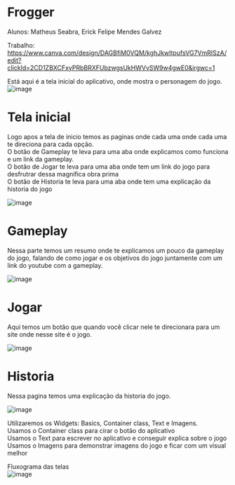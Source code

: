 # Frogger
Alunos: Matheus Seabra, Erick Felipe Mendes Galvez<br>

Trabalho: https://www.canva.com/design/DAGBfiM0VQM/kghJkwItpufsVG7VmRISzA/edit?clickId=2CD1ZBXCFxyPRbBRXFUbzwgsUkHWVvSW9w4gwE0&irgwc=1 <br>

Está aqui é a tela inicial do aplicativo, onde mostra o personagem do jogo.<br>
![image](https://github.com/MatheusSeabra/Frogger/assets/101134295/98bd7fd5-357a-480a-8650-34c2230785b7)<br>

# Tela inicial

Logo apos a tela de inicio temos as paginas onde cada uma onde cada uma te direciona para cada opção.<br>
O botão de Gameplay te leva para uma aba onde explicamos como funciona e um link da gameplay.<br>
O botão de Jogar te leva para uma aba onde tem um link do jogo para desfrutrar dessa magnífica obra prima<br>
O botão de Historia te leva para uma aba onde tem uma explicação da historia do jogo<br>

![image](https://github.com/MatheusSeabra/Frogger/assets/101134295/a1585ca5-edcf-46cd-b4bb-18bd3525573d)<br>

# Gameplay
Nessa parte temos um resumo onde te explicamos um pouco da gameplay do jogo, falando de como jogar e os objetivos do jogo juntamente com um link do youtube com a gameplay.<br>

![image](https://github.com/MatheusSeabra/Frogger/assets/101134295/53064db8-530e-4c91-aa51-ade491af8d0e)<br>

# Jogar
Aqui temos um botão que quando você clicar nele te direcionara para um site onde nesse site é o jogo.<br> 

![image](https://github.com/MatheusSeabra/Frogger/assets/101134295/6b19418e-baa9-494c-8038-91d539c7c55c) <br>

# Historia
Nessa pagina temos uma explicação da historia do jogo.<br>

![image](https://github.com/MatheusSeabra/Frogger/assets/101134295/fdd6135f-0d1c-41b6-809f-2f17e7c65dd8)<br>


Utilizaremos os Widgets: Basics, Container class, Text e Imagens.<br>
Usamos o Container class para cirar o botão do aplicativo<br>
Usamos o Text para escrever no aplicativo e conseguir explica sobre o jogo<br>
Usamos o Imagens para demonstrar imagens do jogo e ficar com um visual melhor<br>

Fluxograma das telas<br>
![image](https://github.com/MatheusSeabra/Frogger/assets/101134295/4c9a4c67-656f-4b15-b678-eb99009ec599)<br>

